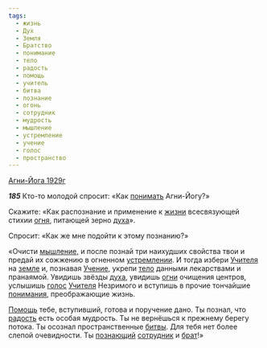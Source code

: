 ```yaml
---
tags:
  - жизнь
  - Дух
  - Земля
  - Братство
  - понимание
  - тело
  - радость
  - помощь
  - учитель
  - битва
  - познание
  - огонь
  - сотрудник
  - мудрость
  - мышление
  - устремление
  - учение
  - голос
  - пространство
---
```


[Агни-Йога 1929г](https://127.0.0.1:4002/agni/1929)

___185___
Кто-то молодой спросит: «Как [понимать](../../../tags/#понимание) Агни-Йогу?»   

Скажите: «Как распознание и применение к [жизни](../../../tags/#жизнь) всесвязующей стихии [огня](../../../tags/#огонь), питающей зерно [духа](../../../tags/#Дух)».   

Спросит: «Как же мне подойти к этому познанию?»   

«Очисти [мышление](../../../tags/#мышление), и после познай три наихудших свойства твои и предай их сожжению в огненном [устремлении](../../../tags/#устремление). И тогда избери [Учителя](../../../tags/#учитель) на [земле](../../../tags/#Земля) и, познавая [Учение](../../../tags/#[учение](../../../tags/#учение)), укрепи [тело](../../../tags/#тело) данными лекарствами и пранаямой. Увидишь звёзды [духа](../../../tags/#Дух), увидишь [огни](../../../tags/#огонь) очищения центров, услышишь [голос](../../../tags/#голос) [Учителя](../../../tags/#учитель) Незримого и вступишь в прочие тончайшие [понимания](../../../tags/#понимание), преображающие жизнь.   

[Помощь](../../../tags/#помощь) тебе, вступивший, готова и поручение дано. Ты познал, что [радость](../../../tags/#радость) есть особая мудрость. Ты не вернёшься к прежнему берегу потока. Ты осознал пространственные [битвы](../../../tags/#битва). Для тебя нет более слепой очевидности. Ты [познающий](../../../tags/#познание) [сотрудник](../../../tags/#сотрудник) и [брат](../../../tags/#Братство)!»